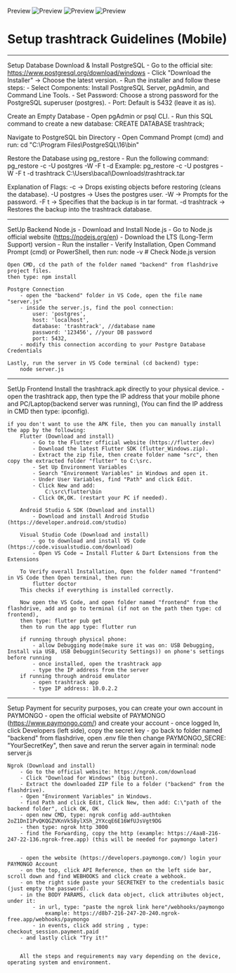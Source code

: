 Preview
![Preview](assets/preview1.png)
![Preview](assets/preview1.png)
![Preview](assets/preview1.png)

# Setup trashtrack Guidelines (Mobile)

-----------------------------------------------
Setup Database
  Download & Install PostgreSQL
     - Go to the official site: https://www.postgresql.org/download/windows
     - Click "Download the Installer" → Choose the latest version.
     - Run the installer and follow these steps:
     - Select Components: Install PostgreSQL Server, pgAdmin, and Command Line Tools.
     - Set Password: Choose a strong password for the PostgreSQL superuser (postgres).
     - Port: Default is 5432 (leave it as is).

  Create an Empty Database
     - Open pgAdmin or psql CLI.
     - Run this SQL command to create a new database: CREATE DATABASE trashtrack;

  Navigate to PostgreSQL bin Directory
     - Open Command Prompt (cmd) and run:
        cd "C:\Program Files\PostgreSQL\16\bin"

  Restore the Database using pg_restore
     - Run the following command:
        pg_restore -c -U postgres -W -F t -d <empty database> <Downloaded-Database-Path>
        Example: 
        pg_restore -c -U postgres -W -F t -d trashtrack C:\Users\bacal\Downloads\trashtrack.tar

  Explanation of Flags:
    -c → Drops existing objects before restoring (cleans the database).
    -U postgres → Uses the postgres user.
    -W → Prompts for the password.
    -F t → Specifies that the backup is in tar format.
    -d trashtrack → Restores the backup into the trashtrack database.

-----------------------------------------------
SetUp Backend 
    Node.js
        - Download and Install Node.js
        - Go to Node.js official website (https://nodejs.org/en)
        - Download the LTS (Long-Term Support) version
        - Run the installer 
        - Verify Installation, Open Command Prompt (cmd) or PowerShell, then run:
            node -v   # Check Node.js version

    Open CMD, cd the path of the folder named "backend" from flashdrive project files.
    then type: npm install

    Postgre Connection
        - open the "backend" folder in VS Code, open the file name "server.js"
        - inside the server.js, find the pool connection:
            user: 'postgres',
            host: 'localhost',
            database: 'trashtrack', //database name
            password: '123456', //your DB password
            port: 5432,
        - modify this connection according to your Postgre Database Credentials

    Lastly, run the server in VS Code terminal (cd backend) type:
        node server.js

-----------------------------------------------
SetUp Frontend
    Install the trashtrack.apk directly to your physical device.
        - open the trashtrack app, then type the IP address that your mobile phone and PC/Laptop(backend server was running), (You can find the IP address in CMD then type: ipconfig).




    if you don't want to use the APK file, then you can manually install the app by the following:    
        Flutter (Download and install)
            - Go to the Flutter official website (https://flutter.dev)
            - Download the latest Flutter SDK (flutter_Windows.zip).
            - Extract the zip file, then create folder name "src", then copy the extracted folder "flutter" to C:\src.
            - Set Up Environment Variables
            - Search "Environment Variables" in Windows and open it.
            - Under User Variables, find "Path" and click Edit.
            - Click New and add:
                C:\src\flutter\bin
            - Click OK,OK. (restart your PC if needed).
        
        Android Studio & SDK (Download and install)
            - Download and install Android Studio (https://developer.android.com/studio)

        Visual Studio Code (Download and install)
            - go to download and install VS Code (https://code.visualstudio.com/download)
            - Open VS Code → Install Flutter & Dart Extensions from the Extensions
        
        To Verify overall Installation, Open the folder named "frontend" in VS Code then Open terminal, then run:
            flutter doctor
        This checks if everything is installed correctly.

        Now open the VS Code, and open folder named "frontend" from the flashdrive, add and go to terminal (if not on the path then type: cd frontend), 
        then type: flutter pub get
        then to run the app type: flutter run

        if running through physical phone:
            - allow Debugging mode(make sure it was on: USB Debugging, Install via USB, USB Debuggin(Security Settings)) on phone's settings before running
            - once installed, open the trashtrack app
            - type the IP address from the server
        if running through android emulator
            - open trashtrack app
            - type IP address: 10.0.2.2
            
-----------------------------------------------
Setup Payment
    for security purposes, you can create your own account in PAYMONGO
        - open the official website of PAYMONGO (https://www.paymongo.com/) and create your account
        - once logged In, click Developers (left side), copy the secret key
        - go back to folder named "backend" from flashdrive, open .env file then change PAYMONGO_SECRE: "YourSecretKey", then save and rerun the server again in terminal: node server.js

    Ngrok (Download and install)
        - Go to the official website: https://ngrok.com/download
        - Click "Download for Windows" (big button).
        - Extract the downloaded ZIP file to a folder ("backend" from the flashdrive).
        - Open "Environment Variables" in Windows.
        - find Path and click Edit, Click New, then add: C:\"path of the backend folder", click OK, OK
        - open new CMD, type: ngrok config add-authtoken 2oZ1DnI1PvQKQGZVKnVk58ylXSh_2YXcqE6E16WfUJsVgt9DG
        - then type: ngrok http 3000
        - find the Forwarding, copy the http (example: https://4aa8-216-247-22-136.ngrok-free.app) (this will be needed for paymongo later)


        - open the website (https://developers.paymongo.com/) login your PAYMONGO Account
        - on the top, click API Reference, then on the left side bar, scroll down and find WEBHOOKS and click create a webhook.
        - on the right side paste your SECRETKEY to the credentials basic (just empty the password).
        - in the BODY PARAMS, click data object, click attributes object, under it:
            - in url, type: "paste the ngrok link here"/webhooks/paymongo 
                example: https://d8b7-216-247-20-240.ngrok-free.app/webhooks/paymongo
            - in events, click add string , type: checkout_session.payment.paid
        - and lastly click "Try it!"


        All the steps and requirements may vary depending on the device, operating system and environment.
